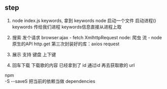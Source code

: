 ## step
1. node index.js keywords, 拿到 keywords
  node 启动一个文件  启动进程()
  keywords  传给我们进程  keywords信息直接从进程上取

2. 搜索 发个请求
  browser:ajax - fetch XmlhttpRequest
  node: 爬虫 流 - node 原生的API  http.get
  第三次封装好的库：axios request

3. 展示 支持 键盘 上下键

4. 回车下载
  下载歌的内容   已经拿到了 id  通过id 再去获取歌的 url

npm  
-S --saveS  把当前的依赖当做 dependencies
